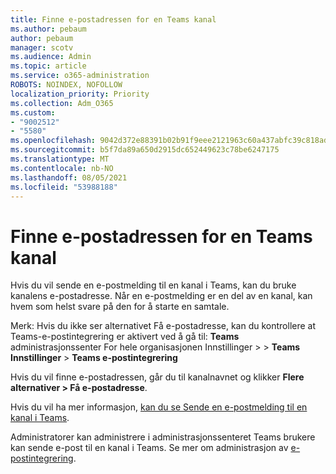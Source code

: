 ```yaml
---
title: Finne e-postadressen for en Teams kanal
ms.author: pebaum
author: pebaum
manager: scotv
ms.audience: Admin
ms.topic: article
ms.service: o365-administration
ROBOTS: NOINDEX, NOFOLLOW
localization_priority: Priority
ms.collection: Adm_O365
ms.custom:
- "9002512"
- "5580"
ms.openlocfilehash: 9042d372e88391b02b91f9eee2121963c60a437abfc39c818adcfcb76a17357b
ms.sourcegitcommit: b5f7da89a650d2915dc652449623c78be6247175
ms.translationtype: MT
ms.contentlocale: nb-NO
ms.lasthandoff: 08/05/2021
ms.locfileid: "53988188"
---
```

# <a name="find-the-email-address-for-a-teams-channel"></a>Finne e-postadressen for en Teams kanal

Hvis du vil sende en e-postmelding til en kanal i Teams, kan du bruke kanalens e-postadresse. Når en e-postmelding er en del av en kanal, kan hvem som helst svare på den for å starte en samtale.

Merk: Hvis du ikke  ser alternativet Få e-postadresse, kan du kontrollere at Teams-e-postintegrering er aktivert ved å gå til: **Teams** administrasjonssenter For hele organisasjonen Innstillinger >  > **Teams Innstillinger** > **Teams e-postintegrering**

Hvis du vil finne e-postadressen, går du til kanalnavnet og klikker **Flere alternativer > Få e-postadresse**.

Hvis du vil ha mer informasjon, [kan du se Sende en e-postmelding til en kanal i Teams](https://support.office.com/article/send-an-email-to-a-channel-in-teams-d91db004-d9d7-4a47-82e6-fb1b16dfd51e).

Administratorer kan administrere i administrasjonssenteret Teams brukere kan sende e-post til en kanal i Teams. Se mer om administrasjon av [e-postintegrering](https://docs.microsoft.com/microsoftteams/enable-features-office-365#email-integration).

